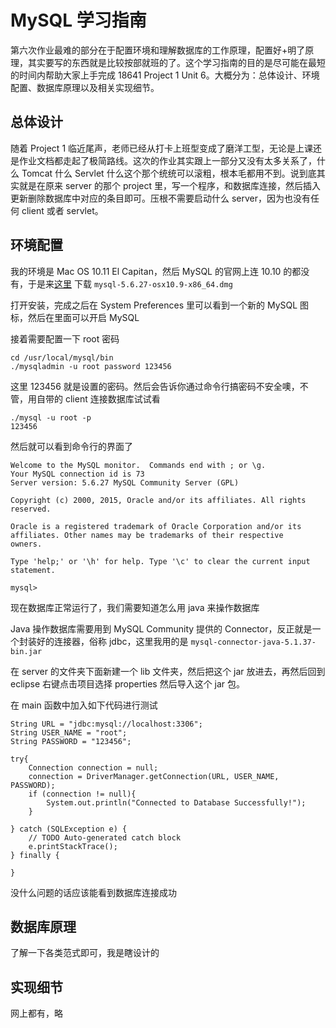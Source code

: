 # MySQL 学习指南

第六次作业最难的部分在于配置环境和理解数据库的工作原理，配置好+明了原理，其实要写的东西就是比较按部就班的了。这个学习指南的目的是尽可能在最短的时间内帮助大家上手完成 18641 Project 1 Unit 6。大概分为：总体设计、环境配置、数据库原理以及相关实现细节。

## 总体设计

随着 Project 1 临近尾声，老师已经从打卡上班型变成了磨洋工型，无论是上课还是作业文档都走起了极简路线。这次的作业其实跟上一部分又没有太多关系了，什么 Tomcat 什么 Servlet 什么这个那个统统可以滚粗，根本毛都用不到。说到底其实就是在原来 server 的那个 project 里，写一个程序，和数据库连接，然后插入更新删除数据库中对应的条目即可。压根不需要启动什么 server，因为也没有任何 client 或者 servlet。

## 环境配置

我的环境是 Mac OS 10.11 El Capitan，然后 MySQL 的官网上连 10.10 的都没有，于是来[这里](http://dev.mysql.com/downloads/) 下载 `mysql-5.6.27-osx10.9-x86_64.dmg`

打开安装，完成之后在 System Preferences 里可以看到一个新的 MySQL 图标，然后在里面可以开启 MySQL

接着需要配置一下 root 密码

    cd /usr/local/mysql/bin
    ./mysqladmin -u root password 123456

这里 123456 就是设置的密码。然后会告诉你通过命令行搞密码不安全噢，不管，用自带的 client 连接数据库试试看

    ./mysql -u root -p
    123456

然后就可以看到命令行的界面了

    Welcome to the MySQL monitor.  Commands end with ; or \g.
    Your MySQL connection id is 73
    Server version: 5.6.27 MySQL Community Server (GPL)

    Copyright (c) 2000, 2015, Oracle and/or its affiliates. All rights reserved.

    Oracle is a registered trademark of Oracle Corporation and/or its
    affiliates. Other names may be trademarks of their respective
    owners.

    Type 'help;' or '\h' for help. Type '\c' to clear the current input statement.

    mysql>

现在数据库正常运行了，我们需要知道怎么用 java 来操作数据库

Java 操作数据库需要用到 MySQL Community 提供的 Connector，反正就是一个封装好的连接器，俗称 jdbc，这里我用的是 `mysql-connector-java-5.1.37-bin.jar`

在 server 的文件夹下面新建一个 lib 文件夹，然后把这个 jar 放进去，再然后回到 eclipse 右键点击项目选择 properties 然后导入这个 jar 包。

在 main 函数中加入如下代码进行测试

```
String URL = "jdbc:mysql://localhost:3306";
String USER_NAME = "root";
String PASSWORD = "123456";

try{
    Connection connection = null;
    connection = DriverManager.getConnection(URL, USER_NAME, PASSWORD);
    if (connection != null){
        System.out.println("Connected to Database Successfully!");
    }

} catch (SQLException e) {
    // TODO Auto-generated catch block
    e.printStackTrace();
} finally {

}
```

没什么问题的话应该能看到数据库连接成功

## 数据库原理

了解一下各类范式即可，我是瞎设计的

## 实现细节

网上都有，略
